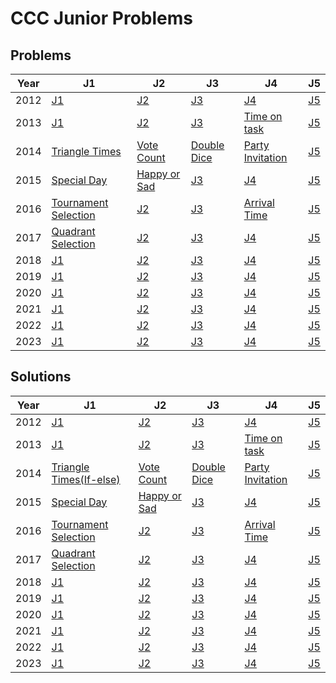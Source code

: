 # CCC Junior Problems

## Problems
| Year  | J1| J2| J3| J4| J5|
| --- | -------------  |-------------  |-------------  |-------------  |-------------  |
| 2012   | [J1](./2012/J1/J1.md)| [J2](./2012/J2/J2.md)| [J3](./2012/J3/J3.md)| [J4](./2012/J4/J4.md)| [J5](./2012/J5/J5.md)|
| 2013   | [J1](./2013/J1/J1.md)| [J2](./2013/J2/J2.md)| [J3](./2013/J3/J3.md)| [Time on task](./2013/J4/J4.md)| [J5](./2013/J5/J5.md)|
| 2014   | [Triangle Times](./2014/J1/J1.md)| [Vote Count](./2014/J2/J2.md)| [Double Dice](./2014/J3/J3.md)| [Party Invitation](./2014/J4/J4.md)| [J5](./2014/J5/J5.md)|
| 2015   | [Special Day](./2015/J1/J1.md)| [Happy or Sad](./2015/J2/J2.md)| [J3](./2015/J3/J3.md)| [J4](./2015/J4/J4.md)| [J5](./2015/J5/J5.md)|
| 2016   | [Tournament Selection](./2016/J1/J1.md)| [J2](./2016/J2/J2.md)| [J3](./2016/J3/J3.md)| [Arrival Time](./2016/J4/J4.md)| [J5](./2016/J5/J5.md)|
| 2017   | [Quadrant Selection](./2017/J1/J1.md)| [J2](./2017/J2/J2.md)| [J3](./2017/J3/J3.md)| [J4](./2017/J4/J4.md)| [J5](./2017/J5/J5.md)|
| 2018   | [J1](./2018/J1/J1.md)| [J2](./2018/J2/J2.md)| [J3](./2018/J3/J3.md)| [J4](./2018/J4/J4.md)| [J5](./2018/J5/J5.md)|
| 2019   | [J1](./2019/J1/J1.md)| [J2](./2019/J2/J2.md)| [J3](./2019/J3/J3.md)| [J4](./2019/J4/J4.md)| [J5](./2019/J5/J5.md)|
| 2020   | [J1](./2020/J1/J1.md)| [J2](./2020/J2/J2.md)| [J3](./2020/J3/J3.md)| [J4](./2020/J4/J4.md)| [J5](./2020/J5/J5.md)|
| 2021   | [J1](./2021/J1/J1.md)| [J2](./2021/J2/J2.md)| [J3](./2021/J3/J3.md)| [J4](./2021/J4/J4.md)| [J5](./2021/J5/J5.md)|
| 2022   | [J1](./2022/J1/J1.md)| [J2](./2022/J2/J2.md)| [J3](./2022/J3/J3.md)| [J4](./2022/J4/J4.md)| [J5](./2022/J5/J5.md)|
| 2023   | [J1](./2023/J1/J1.md)| [J2](./2023/J2/J2.md)| [J3](./2023/J3/J3.md)| [J4](./2023/J4/J4.md)| [J5](./2023/J5/J5.md)|

## Solutions

| Year  | J1| J2| J3| J4| J5|
| --- | -------------  |-------------  |-------------  |-------------  |-------------  |
| 2012   | [J1](./2012/J1/J1.py)| [J2](./2012/J2/J2.py)| [J3](./2012/J3/J3.py)| [J4](./2012/J4/J4.py)| [J5](./2012/J5/J5.py)|
| 2013   | [J1](./2013/J1/J1.py)| [J2](./2013/J2/J2.py)| [J3](./2013/J3/J3.py)| [Time on task](./2013/J4/J4.py)| [J5](./2013/J5/J5.py)|
| 2014   | [Triangle Times(If-else)](./2014/J1/J1.py)| [Vote Count](./2014/J2/J2.py)| [Double Dice](./2014/J3/J3.py)| [Party Invitation](./2014/J4/J4.py)| [J5](./2014/J5/J5.py)|
| 2015   | [Special Day](./2015/J1/J1.py)| [Happy or Sad](./2015/J2/J2.py)| [J3](./2015/J3/J3.py)| [J4](./2015/J4/J4.py)| [J5](./2015/J5/J5.py)|
| 2016   | [Tournament Selection](./2016/J1/J1.py)| [J2](./2016/J2/J2.py)| [J3](./2016/J3/J3.py)| [Arrival Time](./2016/J4/J4.py)| [J5](./2016/J5/J5.py)|
| 2017   | [Quadrant Selection](./2017/J1/J1.py)| [J2](./2017/J2/J2.py)| [J3](./2017/J3/J3.py)| [J4](./2017/J4/J4.py)| [J5](./2017/J5/J5.py)|
| 2018   | [J1](./2018/J1/J1.py)| [J2](./2018/J2/J2.py)| [J3](./2018/J3/J3.py)| [J4](./2018/J4/J4.py)| [J5](./2018/J5/J5.py)|
| 2019   | [J1](./2019/J1/J1.py)| [J2](./2019/J2/J2.py)| [J3](./2019/J3/J3.py)| [J4](./2019/J4/J4.py)| [J5](./2019/J5/J5.py)|
| 2020   | [J1](./2020/J1/J1.py)| [J2](./2020/J2/J2.py)| [J3](./2020/J3/J3.py)| [J4](./2020/J4/J4.py)| [J5](./2020/J5/J5.py)|
| 2021   | [J1](./2021/J1/J1.py)| [J2](./2021/J2/J2.py)| [J3](./2021/J3/J3.py)| [J4](./2021/J4/J4.py)| [J5](./2021/J5/J5.py)|
| 2022   | [J1](./2022/J1/J1.py)| [J2](./2022/J2/J2.py)| [J3](./2022/J3/J3.py)| [J4](./2022/J4/J4.py)| [J5](./2022/J5/J5.py)|
| 2023   | [J1](./2023/J1/J1.py)| [J2](./2023/J2/J2.py)| [J3](./2023/J3/J3.py)| [J4](./2023/J4/J4.py)| [J5](./2023/J5/J5.py)|